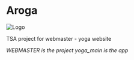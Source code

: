 # Aroga

![Logo]("https://i.ibb.co/MBCZ5N6/image-removebg-preview-4.png")



TSA project for webmaster - yoga website


*WEBMASTER is the project*
*yoga_main is the app* 
